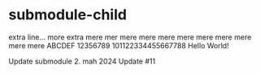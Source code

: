 # submodule-child

extra line...
more extra
mere mer
mere
mere
mere
mere
mere
mere
mere
mere
mere
ABCDEF
12356789
101122334455667788
Hello World!

Update submodule 2. mah 2024
Update #11
